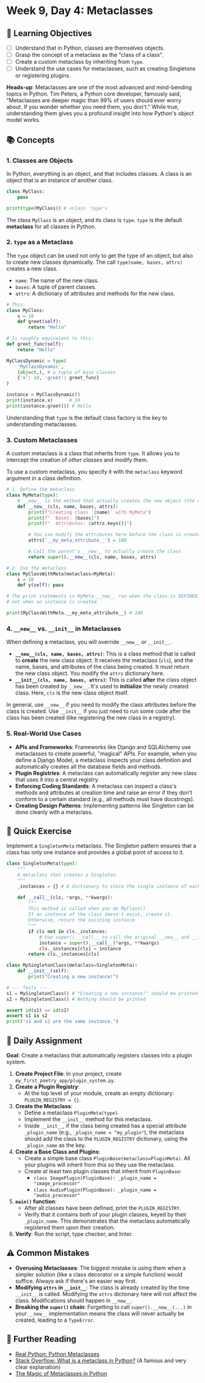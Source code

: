 # Week 9, Day 4: Metaclasses

## 🎯 Learning Objectives
- [ ] Understand that in Python, classes are themselves objects.
- [ ] Grasp the concept of a metaclass as the "class of a class".
- [ ] Create a custom metaclass by inheriting from `type`.
- [ ] Understand the use cases for metaclasses, such as creating Singletons or registering plugins.

**Heads-up**: Metaclasses are one of the most advanced and mind-bending topics in Python. Tim Peters, a Python core developer, famously said, "Metaclasses are deeper magic than 99% of users should ever worry about. If you wonder whether you need them, you don't." While true, understanding them gives you a profound insight into how Python's object model works.

## 📚 Concepts

### 1. Classes are Objects
In Python, everything is an object, and that includes classes. A class is an object that is an instance of another class.

```python
class MyClass:
    pass

print(type(MyClass)) # <class 'type'>
```
The class `MyClass` is an object, and its class is `type`. `type` is the default **metaclass** for all classes in Python.

### 2. `type` as a Metaclass
The `type` object can be used not only to get the type of an object, but also to create new classes dynamically. The call `type(name, bases, attrs)` creates a new class.
- `name`: The name of the new class.
- `bases`: A tuple of parent classes.
- `attrs`: A dictionary of attributes and methods for the new class.

```python
# This:
class MyClass:
    x = 10
    def greet(self):
        return "Hello"

# Is roughly equivalent to this:
def greet_func(self):
    return "Hello"

MyClassDynamic = type(
    'MyClassDynamic',
    (object,), # a tuple of base classes
    {'x': 10, 'greet': greet_func}
)

instance = MyClassDynamic()
print(instance.x)      # 10
print(instance.greet()) # Hello
```
Understanding that `type` is the default class factory is the key to understanding metaclasses.

### 3. Custom Metaclasses
A custom metaclass is a class that inherits from `type`. It allows you to intercept the creation of *other classes* and modify them.

To use a custom metaclass, you specify it with the `metaclass` keyword argument in a class definition.

```python
# 1. Define the metaclass
class MyMeta(type):
    # __new__ is the method that actually creates the new object (the class).
    def __new__(cls, name, bases, attrs):
        print(f"Creating class '{name}' with MyMeta")
        print(f"  Bases: {bases}")
        print(f"  Attributes: {attrs.keys()}")

        # You can modify the attributes here before the class is created
        attrs['__my_meta_attribute__'] = 100

        # Call the parent's __new__ to actually create the class
        return super().__new__(cls, name, bases, attrs)

# 2. Use the metaclass
class MyClassWithMeta(metaclass=MyMeta):
    x = 10
    def y(self): pass

# The print statements in MyMeta.__new__ run when the class is DEFINED,
# not when an instance is created.

print(MyClassWithMeta.__my_meta_attribute__) # 100
```

### 4. `__new__` vs. `__init__` in Metaclasses
When defining a metaclass, you will override `__new__` or `__init__`.
- **`__new__(cls, name, bases, attrs)`**: This is a class method that is called to **create** the new class object. It receives the metaclass (`cls`), and the name, bases, and attributes of the class being created. It must return the new class object. You modify the `attrs` dictionary here.
- **`__init__(cls, name, bases, attrs)`**: This is called **after** the class object has been created by `__new__`. It's used to **initialize** the newly created class. Here, `cls` is the new class object itself.

In general, use `__new__` if you need to modify the class attributes before the class is created. Use `__init__` if you just need to run some code after the class has been created (like registering the new class in a registry).

### 5. Real-World Use Cases
- **APIs and Frameworks**: Frameworks like Django and SQLAlchemy use metaclasses to create powerful, "magical" APIs. For example, when you define a Django Model, a metaclass inspects your class definition and automatically creates all the database fields and methods.
- **Plugin Registries**: A metaclass can automatically register any new class that uses it into a central registry.
- **Enforcing Coding Standards**: A metaclass can inspect a class's methods and attributes at creation time and raise an error if they don't conform to a certain standard (e.g., all methods must have docstrings).
- **Creating Design Patterns**: Implementing patterns like Singleton can be done cleanly with a metaclass.

## 🔹 Quick Exercise

Implement a `SingletonMeta` metaclass. The Singleton pattern ensures that a class has only one instance and provides a global point of access to it.

```python
class SingletonMeta(type):
    """
    A metaclass that creates a Singleton.
    """
    _instances = {} # A dictionary to store the single instance of each class

    def __call__(cls, *args, **kwargs):
        """
        This method is called when you do MyClass().
        If an instance of the class doesn't exist, create it.
        Otherwise, return the existing instance.
        """
        if cls not in cls._instances:
            # Use super().__call__ to call the original __new__ and __init__
            instance = super().__call__(*args, **kwargs)
            cls._instances[cls] = instance
        return cls._instances[cls]

class MySingletonClass(metaclass=SingletonMeta):
    def __init__(self):
        print("Creating a new instance!")

# --- Tests ---
s1 = MySingletonClass() # "Creating a new instance!" should be printed
s2 = MySingletonClass() # Nothing should be printed

assert id(s1) == id(s2)
assert s1 is s2
print("s1 and s2 are the same instance.")
```

## 📝 Daily Assignment
**Goal**: Create a metaclass that automatically registers classes into a plugin system.

1.  **Create Project File**: In your project, create `my_first_poetry_app/plugin_system.py`.
2.  **Create a Plugin Registry**:
    -   At the top level of your module, create an empty dictionary: `PLUGIN_REGISTRY = {}`.
3.  **Create the Metaclass**:
    -   Define a metaclass `PluginMeta(type)`.
    -   Implement the `__init__` method for this metaclass.
    -   Inside `__init__`, if the class being created has a special attribute `_plugin_name` (e.g., `_plugin_name = "my_plugin"`), the metaclass should add the class to the `PLUGIN_REGISTRY` dictionary, using the `_plugin_name` as the key.
4.  **Create a Base Class and Plugins**:
    -   Create a simple base class `PluginBase(metaclass=PluginMeta)`. All your plugins will inherit from this so they use the metaclass.
    -   Create at least two plugin classes that inherit from `PluginBase`:
        -   `class ImagePlugin(PluginBase): _plugin_name = "image_processor"`
        -   `class AudioPlugin(PluginBase): _plugin_name = "audio_processor"`
5.  **`main()` function**:
    -   After all classes have been defined, print the `PLUGIN_REGISTRY`.
    -   Verify that it contains both of your plugin classes, keyed by their `_plugin_name`. This demonstrates that the metaclass automatically registered them upon their creation.
6.  **Verify**: Run the script, type checker, and linter.

## ⚠️ Common Mistakes
- **Overusing Metaclasses**: The biggest mistake is using them when a simpler solution (like a class decorator or a simple function) would suffice. Always ask if there's an easier way first.
- **Modifying `attrs` in `__init__`**: The class is already created by the time `__init__` is called. Modifying the `attrs` dictionary here will not affect the class. Modifications should happen in `__new__`.
- **Breaking the `super()` chain**: Forgetting to call `super().__new__(...)` in your `__new__` implementation means the class will never actually be created, leading to a `TypeError`.

## 📖 Further Reading
- [Real Python: Python Metaclasses](https://realpython.com/python-metaclasses/)
- [Stack Overflow: What is a metaclass in Python?](https://stackoverflow.com/questions/100003/what-is-a-metaclass-in-python) (A famous and very clear explanation)
- [The Magic of Metaclasses in Python](https://blog.ionelmc.ro/2015/02/09/understanding-python-metaclasses/)
